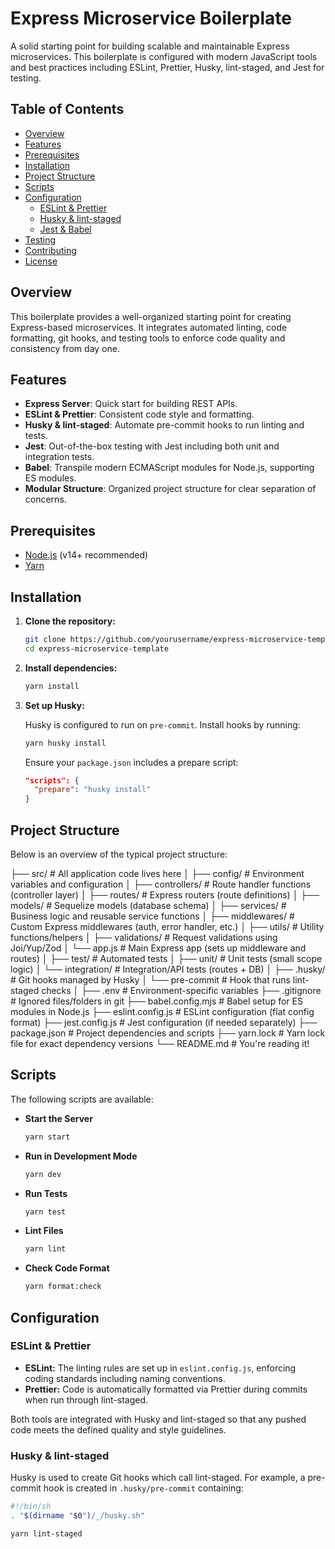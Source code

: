 # Express Microservice Boilerplate

A solid starting point for building scalable and maintainable Express microservices. This boilerplate is configured with modern JavaScript tools and best practices including ESLint, Prettier, Husky, lint-staged, and Jest for testing.

## Table of Contents

- [Overview](#overview)
- [Features](#features)
- [Prerequisites](#prerequisites)
- [Installation](#installation)
- [Project Structure](#project-structure)
- [Scripts](#scripts)
- [Configuration](#configuration)
  - [ESLint & Prettier](#eslint--prettier)
  - [Husky & lint-staged](#husky--lint-staged)
  - [Jest & Babel](#jest--babel)
- [Testing](#testing)
- [Contributing](#contributing)
- [License](#license)

## Overview

This boilerplate provides a well-organized starting point for creating Express-based microservices. It integrates automated linting, code formatting, git hooks, and testing tools to enforce code quality and consistency from day one.

## Features

- **Express Server**: Quick start for building REST APIs.
- **ESLint & Prettier**: Consistent code style and formatting.
- **Husky & lint-staged**: Automate pre-commit hooks to run linting and tests.
- **Jest**: Out-of-the-box testing with Jest including both unit and integration tests.
- **Babel**: Transpile modern ECMAScript modules for Node.js, supporting ES modules.
- **Modular Structure**: Organized project structure for clear separation of concerns.

## Prerequisites

- [Node.js](https://nodejs.org/) (v14+ recommended)
- [Yarn](https://yarnpkg.com/)

## Installation

1. **Clone the repository:**

    ```bash
    git clone https://github.com/yourusername/express-microservice-template.git
    cd express-microservice-template
    ```

2. **Install dependencies:**

    ```bash
    yarn install
    ```

3. **Set up Husky:**

    Husky is configured to run on `pre-commit`. Install hooks by running:

    ```bash
    yarn husky install
    ```

    Ensure your `package.json` includes a prepare script:

    ```json
    "scripts": {
      "prepare": "husky install"
    }
    ```

## Project Structure

Below is an overview of the typical project structure:


├── src/ # All application code lives here
│ ├── config/ # Environment variables and configuration
│ ├── controllers/ # Route handler functions (controller layer)
│ ├── routes/ # Express routers (route definitions)
│ ├── models/ # Sequelize models (database schema)
│ ├── services/ # Business logic and reusable service functions
│ ├── middlewares/ # Custom Express middlewares (auth, error handler, etc.)
│ ├── utils/ # Utility functions/helpers
│ ├── validations/ # Request validations using Joi/Yup/Zod
│ └── app.js # Main Express app (sets up middleware and routes)
│
├── test/ # Automated tests
│ ├── unit/ # Unit tests (small scope logic)
│ └── integration/ # Integration/API tests (routes + DB)
│
├── .husky/ # Git hooks managed by Husky
│ └── pre-commit # Hook that runs lint-staged checks
│
├── .env # Environment-specific variables
├── .gitignore # Ignored files/folders in git
├── babel.config.mjs # Babel setup for ES modules in Node.js
├── eslint.config.js # ESLint configuration (flat config format)
├── jest.config.js # Jest configuration (if needed separately)
├── package.json # Project dependencies and scripts
├── yarn.lock # Yarn lock file for exact dependency versions
└── README.md # You're reading it!


## Scripts

The following scripts are available:

- **Start the Server**

    ```bash
    yarn start
    ```

- **Run in Development Mode**

    ```bash
    yarn dev
    ```

- **Run Tests**

    ```bash
    yarn test
    ```

- **Lint Files**

    ```bash
    yarn lint
    ```

- **Check Code Format**

    ```bash
    yarn format:check
    ```

## Configuration

### ESLint & Prettier

- **ESLint:** The linting rules are set up in `eslint.config.js`, enforcing coding standards including naming conventions.  
- **Prettier:** Code is automatically formatted via Prettier during commits when run through lint-staged.

Both tools are integrated with Husky and lint-staged so that any pushed code meets the defined quality and style guidelines.

### Husky & lint-staged

Husky is used to create Git hooks which call lint-staged. For example, a pre-commit hook is created in `.husky/pre-commit` containing:

```sh
#!/bin/sh
. "$(dirname "$0")/_/husky.sh"

yarn lint-staged
